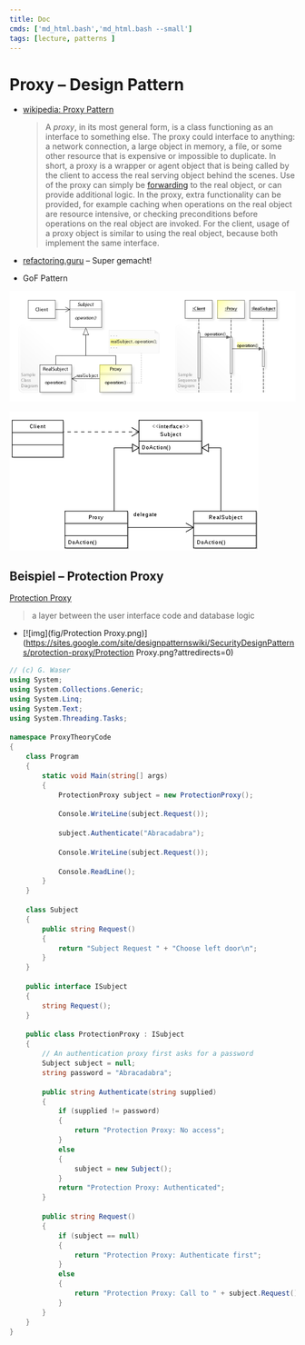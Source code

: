 ```yaml
---
title: Doc
cmds: ['md_html.bash','md_html.bash --small']
tags: [lecture, patterns ]
---
```


# Proxy – Design Pattern

- [wikipedia: Proxy Pattern](https://en.wikipedia.org/wiki/Proxy_pattern) 

  > A *proxy*, in its most general form, is a class functioning as an interface to something else. The proxy could interface to anything: a network connection, a large object in memory, a file, or some other resource that is expensive or impossible to duplicate. In short, a proxy is a wrapper or agent object that is being called by the client to access the real serving object behind the scenes. Use of the proxy can simply be [forwarding](https://en.wikipedia.org/wiki/Forwarding_(object-oriented_programming)) to the real object, or can provide additional logic. In the proxy, extra functionality can be provided, for example caching when operations on the real object are resource intensive, or checking preconditions before operations on the real object are invoked. For the client, usage of a proxy object is similar to using the real object, because both implement the same interface.

- [refactoring.guru](https://refactoring.guru/design-patterns/proxy) – Super gemacht!

- GoF Pattern

![img](fig/W3sDesign_Proxy_Design_Pattern_UML.jpg)

![img](fig/439px-Proxy_pattern_diagram.svg.png)



## Beispiel – Protection Proxy

 [Protection Proxy](https://sites.google.com/site/designpatternswiki/SecurityDesignPatterns/protection-proxy)

> a layer between the user interface code and database logic

- [![img](fig/Protection Proxy.png)](https://sites.google.com/site/designpatternswiki/SecurityDesignPatterns/protection-proxy/Protection Proxy.png?attredirects=0)





```csharp
// (c) G. Waser
using System;
using System.Collections.Generic;
using System.Linq;
using System.Text;
using System.Threading.Tasks;

namespace ProxyTheoryCode
{
    class Program
    {
        static void Main(string[] args)
        {
            ProtectionProxy subject = new ProtectionProxy();

            Console.WriteLine(subject.Request());

            subject.Authenticate("Abracadabra");

            Console.WriteLine(subject.Request());

            Console.ReadLine();
        }
    }

    class Subject
    {
        public string Request()
        {
            return "Subject Request " + "Choose left door\n";
        }
    }

    public interface ISubject
    {
        string Request();
    }

    public class ProtectionProxy : ISubject
    {
        // An authentication proxy first asks for a password
        Subject subject = null;
        string password = "Abracadabra";

        public string Authenticate(string supplied)
        {
            if (supplied != password)
            {
                return "Protection Proxy: No access";
            }
            else
            {
                subject = new Subject();
            }
            return "Protection Proxy: Authenticated";
        }

        public string Request()
        {
            if (subject == null)
            {
                return "Protection Proxy: Authenticate first";
            }
            else
            {
                return "Protection Proxy: Call to " + subject.Request();
            }
        }
    }
}

```


